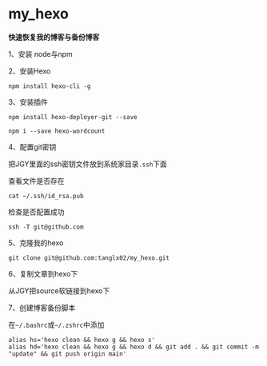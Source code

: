 # my_hexo

**快速恢复我的博客与备份博客**

1、安装 node与npm

2、安装Hexo

```
npm install hexo-cli -g
```

3、安装插件

```
npm install hexo-deployer-git --save

npm i --save hexo-wordcount
```

4、配置git密钥

把JGY里面的ssh密钥文件放到系统家目录`.ssh`下面

查看文件是否存在

```
cat ~/.ssh/id_rsa.pub
```

检查是否配置成功

```
ssh -T git@github.com
```

5、克隆我的hexo

```
git clone git@github.com:tanglx02/my_hexo.git
```

6、复制文章到hexo下

从JGY把source软链接到hexo下

7、创建博客备份脚本

在`~/.bashrc`或`~/.zshrc`中添加

```
alias hs='hexo clean && hexo g && hexo s'
alias hd='hexo clean && hexo g && hexo d && git add . && git commit -m "update" && git push origin main'
```


